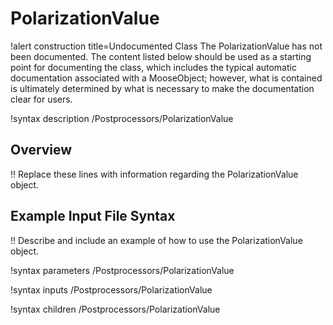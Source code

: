 # PolarizationValue

!alert construction title=Undocumented Class
The PolarizationValue has not been documented. The content listed below should be used as a starting point for
documenting the class, which includes the typical automatic documentation associated with a
MooseObject; however, what is contained is ultimately determined by what is necessary to make the
documentation clear for users.

!syntax description /Postprocessors/PolarizationValue

## Overview

!! Replace these lines with information regarding the PolarizationValue object.

## Example Input File Syntax

!! Describe and include an example of how to use the PolarizationValue object.

!syntax parameters /Postprocessors/PolarizationValue

!syntax inputs /Postprocessors/PolarizationValue

!syntax children /Postprocessors/PolarizationValue
